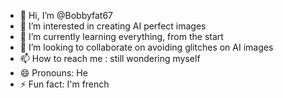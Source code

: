 - 👋 Hi, I’m @Bobbyfat67
- 👀 I’m interested in creating AI perfect images
- 🌱 I’m currently learning everything, from the start
- 💞️ I’m looking to collaborate on avoiding glitches on AI images
- 📫 How to reach me : still wondering myself
- 😄 Pronouns: He
- ⚡ Fun fact: I'm french

<!---
Bobbyfat67/Bobbyfat67 is a ✨ special ✨ repository because its `README.md` (this file) appears on your GitHub profile.
You can click the Preview link to take a look at your changes.
--->
